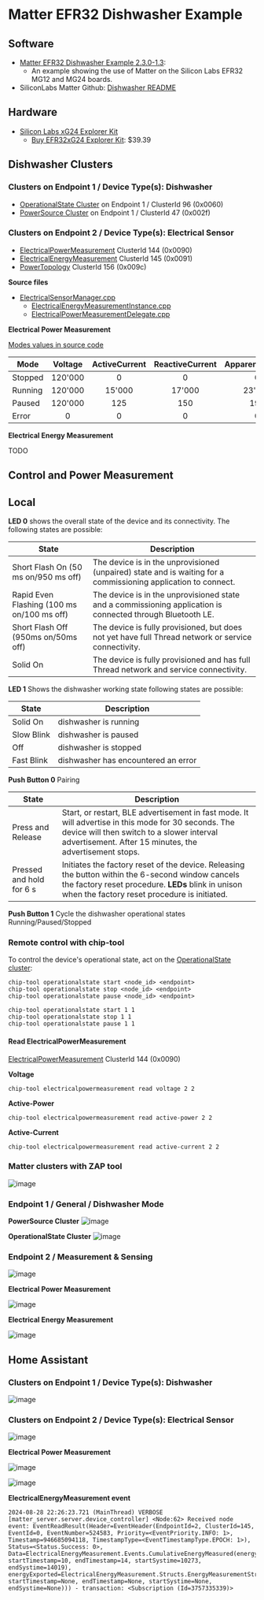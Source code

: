 # Matter EFR32 Dishwasher Example

## Software

- [Matter EFR32 Dishwasher Example 2.3.0-1.3](https://github.com/SiliconLabs/matter/tree/release_2.3.0-1.3/silabs_examples/dishwasher-app/silabs):
  - An example showing the use of Matter on the Silicon Labs EFR32 MG12 and MG24 boards.
- SiliconLabs Matter Github: [Dishwasher README](https://github.com/SiliconLabs/matter/tree/release_2.3.0-1.3/silabs_examples/dishwasher-app/silabs)

## Hardware

 - [Silicon Labs xG24 Explorer Kit](https://www.silabs.com/development-tools/wireless/efr32xg24-explorer-kit?tab=overview)
   - [Buy EFR32xG24 Explorer Kit](https://www.digikey.com/en/product-highlight/s/silicon-laboratories/efr32xg24-explorer-kit): $39.39


## Dishwasher Clusters

### Clusters on Endpoint 1 / Device Type(s): Dishwasher

- [OperationalState Cluster](https://github.com/project-chip/connectedhomeip/blob/master/data_model/1.3/clusters/OperationalState.xml) on Endpoint 1 / ClusterId 96 (0x0060)
- [PowerSource Cluster](https://github.com/project-chip/connectedhomeip/blob/master/data_model/1.3/clusters/PowerSourceCluster.xml) on Endpoint 1 / ClusterId 47 (0x002f)

### Clusters on Endpoint 2 / Device Type(s): Electrical Sensor

- [ElectricalPowerMeasurement](https://github.com/project-chip/connectedhomeip/blob/master/data_model/1.3/clusters/ElectricalPowerMeasurement.xml) ClusterId 144 (0x0090)
- [ElectricalEnergyMeasurement](https://github.com/project-chip/connectedhomeip/blob/master/data_model/1.3/clusters/ElectricalPowerMeasurement.xml) ClusterId 145 (0x0091)
- [PowerTopology](https://github.com/project-chip/connectedhomeip/blob/master/data_model/1.3/clusters/PowerTopology.xml) ClusterId 156 (0x009c)

**Source files**
 - [ElectricalSensorManager.cpp](https://github.com/SiliconLabs/matter_extension/blob/main/silabs_examples/dishwasher-app/silabs/src/ElectricalSensorManager.cpp)
   - [ElectricalEnergyMeasurementInstance.cpp](https://github.com/SiliconLabs/matter_extension/blob/main/silabs_examples/dishwasher-app/silabs/src/ElectricalEnergyMeasurementInstance.cpp)
   - [ElectricalPowerMeasurementDelegate.cpp](https://github.com/SiliconLabs/matter_extension/blob/main/silabs_examples/dishwasher-app/silabs/src/ElectricalPowerMeasurementDelegate.cpp)

**Electrical Power Measurement**

[Modes values in source code](https://github.com/SiliconLabs/matter_extension/blob/578f76f7accd060dd9bceffe56898467353488a3/silabs_examples/dishwasher-app/silabs/src/ElectricalPowerMeasurementDelegate.cpp#L182-L185)

| **Mode** | **Voltage** | **ActiveCurrent** | **ReactiveCurrent** | **ApparentCurrent** | **ActivePower** | **ReactivePower** | **ApparentPower** | **RMSVoltage** | **RMSCurrent** | **RMSPower** | **Frequency** | **PowerFactor** | **NeutralCurrent** |
|----------|:-----------:|:-----------------:|:-------------------:|:-------------------:|:---------------:|:-----------------:|:-----------------:|:--------------:|:--------------:|:------------:|:-------------:|:---------------:|:------------------:|
| Stopped  |   120'000   |         0         |          0          |          0          |        0        |         0         |         0         |     120'000    |        0       |       0      |       50      |      98'00      |          0         |
| Running  |   120'000   |       15'000      |        17'000       |        23'000       |     1800'000    |      2040'000     |      3000'000     |     120'000    |     15'000     |   1800'000   |       50      |      92'00      |       15'000       |
| Paused   |   120'000   |        125        |         150         |         190         |      17'000     |       18'000      |       25'000      |     120'000    |       125      |    17'000    |       50      |      95'00      |         125        |
| Error    |      0      |         0         |          0          |          0          |        0        |         0         |         0         |        0       |        0       |       0      |       0       |        0        |          0         |


**Electrical Energy Measurement**

TODO

## Control and Power Measurement

## Local

 **LED 0** shows the overall state of the device and its connectivity. The
 following states are possible:

| **State**                                      | **Description**                                                                                                |
|------------------------------------------------|----------------------------------------------------------------------------------------------------------------|
| Short Flash On (50 ms on/950 ms off)           | The device is in the unprovisioned (unpaired) state and is waiting for a commissioning application to connect. |
| Rapid Even Flashing (100 ms on/100 ms off)     | The device is in the unprovisioned state and a commissioning application is connected through Bluetooth LE.    |
| Short Flash Off (950ms on/50ms off)            | The device is fully provisioned, but does not yet have full Thread network or service connectivity.            |
| Solid On                                       | The device is fully provisioned and has full Thread network and service connectivity.                          |


**LED 1** Shows the dishwasher working state following states are possible:

| **State**  | **Description**                     |
|------------|-------------------------------------|
| Solid On   | dishwasher is running               |
| Slow Blink | dishwasher is paused                |
| Off        | dishwasher is stopped               |
| Fast Blink | dishwasher has encountered an error |


**Push Button 0** Pairing

| **State**                | **Description**                                                                                                                                                                                              |
|--------------------------|--------------------------------------------------------------------------------------------------------------------------------------------------------------------------------------------------------------|
| Press and Release        | Start, or restart, BLE advertisement in fast mode. It will advertise in this mode for 30 seconds. The device will then switch to a slower interval advertisement. After 15 minutes, the advertisement stops. |
| Pressed and hold for 6 s | Initiates the factory reset of the device. Releasing the button within the 6-second window cancels the factory reset procedure. **LEDs** blink in unison when the factory reset procedure is initiated.      |


**Push Button 1** Cycle the dishwasher operational states Running/Paused/Stopped

### Remote control with chip-tool

To control the device's operational state, act on the [OperationalState cluster](https://github.com/project-chip/connectedhomeip/blob/master/data_model/1.3/clusters/OperationalState.xml):

    chip-tool operationalstate start <node_id> <endpoint>
    chip-tool operationalstate stop <node_id> <endpoint>
    chip-tool operationalstate pause <node_id> <endpoint>

    chip-tool operationalstate start 1 1
    chip-tool operationalstate stop 1 1
    chip-tool operationalstate pause 1 1

#### Read ElectricalPowerMeasurement

[ElectricalPowerMeasurement](https://github.com/project-chip/connectedhomeip/blob/master/data_model/1.3/clusters/ElectricalPowerMeasurement.xml) ClusterId 144 (0x0090)

**Voltage**

    chip-tool electricalpowermeasurement read voltage 2 2

**Active-Power**

    chip-tool electricalpowermeasurement read active-power 2 2

**Active-Current**

    chip-tool electricalpowermeasurement read active-current 2 2


### Matter clusters with ZAP tool

![image](https://github.com/user-attachments/assets/1e033fbe-7ed1-4153-8b27-5abb4e626eec)

### Endpoint 1 / General / Dishwasher Mode

**PowerSource Cluster**
![image](https://github.com/user-attachments/assets/03ce8ee9-f420-4479-9f80-3029ddbe82f1)

**OperationalState Cluster**
![image](https://github.com/user-attachments/assets/aac62dae-66a7-4a44-a900-87f6bc55590e)

### Endpoint 2 / Measurement & Sensing

![image](https://github.com/user-attachments/assets/7014801c-1377-4b34-8d91-7d775419445a)

**Electrical Power Measurement**

![image](https://github.com/user-attachments/assets/ddfbb224-b11e-4a1e-93b2-d57f4dfb1e53)

**Electrical Energy Measurement**

![image](https://github.com/user-attachments/assets/b4cb7019-05ec-4fe5-ab12-23983e34067d)

## Home Assistant

### Clusters on Endpoint 1 / Device Type(s): Dishwasher

 ![image](https://github.com/user-attachments/assets/600dad29-16b3-4601-9cd9-f49f41f26769)

### Clusters on Endpoint 2 / Device Type(s): Electrical Sensor

![image](https://github.com/user-attachments/assets/659f1688-8b3e-408a-a861-bf7d006f6044)

**Electrical Power Measurement**

![image](https://github.com/user-attachments/assets/cd59a039-3d7d-40f3-a362-e76a5ec3d94a)

![image](https://github.com/user-attachments/assets/f7f8f8c5-6675-4a1b-bd48-649e4b4d22a2)


**ElectricalEnergyMeasurement event**
```
2024-08-28 22:26:23.721 (MainThread) VERBOSE [matter_server.server.device_controller] <Node:62> Received node event: EventReadResult(Header=EventHeader(EndpointId=2, ClusterId=145, EventId=0, EventNumber=524583, Priority=<EventPriority.INFO: 1>, Timestamp=946685094118, TimestampType=<EventTimestampType.EPOCH: 1>), Status=<Status.Success: 0>, Data=ElectricalEnergyMeasurement.Events.CumulativeEnergyMeasured(energyImported=ElectricalEnergyMeasurement.Structs.EnergyMeasurementStruct(energy=0, startTimestamp=10, endTimestamp=14, startSystime=10273, endSystime=14019), energyExported=ElectricalEnergyMeasurement.Structs.EnergyMeasurementStruct(energy=0, startTimestamp=None, endTimestamp=None, startSystime=None, endSystime=None))) - transaction: <Subscription (Id=3757335339)>
```
